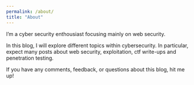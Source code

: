 ```yaml
---
permalink: /about/
title: "About"
---
```

I’m a cyber security enthousiast focusing mainly on web security.

In this blog, I will explore different topics within cybersecurity. In particular, expect many posts about web security, exploitation, ctf write-ups and penetration testing.

If you have any comments, feedback, or questions about this blog, hit me up!
